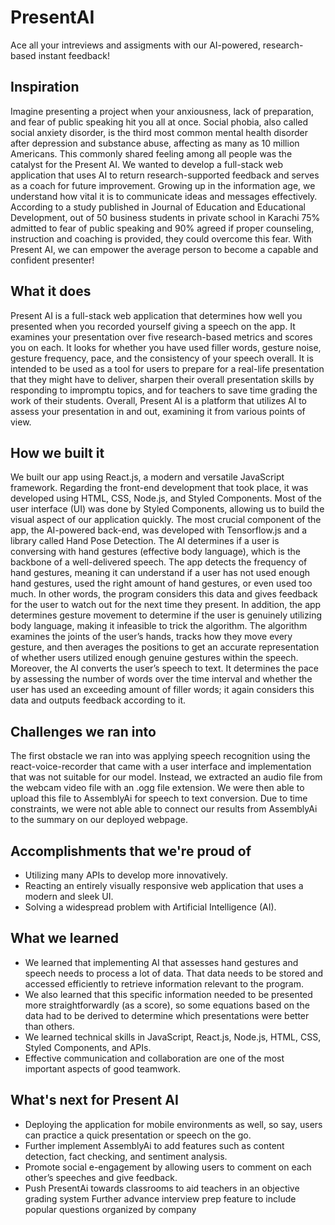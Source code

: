 # PresentAI
Ace all your intreviews and assigments with our AI-powered, research-based instant feedback!

## Inspiration
Imagine presenting a project when your anxiousness, lack of preparation, and fear of public speaking hit you all at once. Social phobia, also called social anxiety disorder, is the third most common mental health disorder after depression and substance abuse, affecting as many as 10 million Americans. This commonly shared feeling among all people was the catalyst for the Present AI. We wanted to develop a full-stack web application that uses AI to return research-supported feedback and serves as a coach for future improvement. Growing up in the information age, we understand how vital it is to communicate ideas and messages effectively. According to a study published in Journal of Education and Educational Development, out of 50 business students in private school in Karachi 75% admitted to fear of public speaking and 90% agreed if proper counseling, instruction and coaching is provided, they could overcome this fear. With Present AI, we can empower the average person to become a capable and confident presenter! 

## What it does
Present AI is a full-stack web application that determines how well you presented when you recorded yourself giving a speech on the app. It examines your presentation over five research-based metrics and scores you on each. It looks for whether you have used filler words, gesture noise, gesture frequency, pace, and the consistency of your speech overall. It is intended to be used as a tool for users to prepare for a real-life presentation that they might have to deliver, sharpen their overall presentation skills by responding to impromptu topics, and for teachers to save time grading the work of their students. Overall, Present AI is a platform that utilizes AI to assess your presentation in and out, examining it from various points of view. 

## How we built it
We built our app using React.js, a modern and versatile JavaScript framework. Regarding the front-end development that took place, it was developed using HTML, CSS, Node.js, and Styled Components. Most of the user interface (UI) was done by Styled Components, allowing us to build the visual aspect of our application quickly. 
The most crucial component of the app, the AI-powered back-end, was developed with Tensorflow.js and a library called Hand Pose Detection. The AI determines if a user is conversing with hand gestures (effective body language), which is the backbone of a well-delivered speech. The app detects the frequency of hand gestures, meaning it can understand if a user has not used enough hand gestures, used the right amount of hand gestures, or even used too much. In other words, the program considers this data and gives feedback for the user to watch out for the next time they present. In addition, the app determines gesture movement to determine if the user is genuinely utilizing body language, making it infeasible to trick the algorithm. The algorithm examines the joints of the user’s hands, tracks how they move every gesture, and then averages the positions to get an accurate representation of whether users utilized enough genuine gestures within the speech. Moreover, the AI converts the user’s speech to text. It determines the pace by assessing the number of words over the time interval and whether the user has used an exceeding amount of filler words; it again considers this data and outputs feedback according to it. 

## Challenges we ran into
The first obstacle we ran into was applying speech recognition using the react-voice-recorder that came with a user interface and implementation that was not suitable for our model. Instead, we extracted an audio file from the webcam video file with an .ogg file extension. We were then able to upload this file to AssemblyAi for speech to text conversion. Due to time constraints, we were not able able to connect our results from AssemblyAi to the summary on our deployed webpage. 

## Accomplishments that we're proud of
- Utilizing many APIs to develop more innovatively.
- Reacting an entirely visually responsive web application that uses a modern and sleek UI.
- Solving a widespread problem with Artificial Intelligence (AI).

## What we learned
- We learned that implementing AI that assesses hand gestures and speech needs to process a lot of data. That data needs to be stored and accessed efficiently to retrieve information relevant to the program. 
- We also learned that this specific information needed to be presented more straightforwardly (as a score), so some equations based on the data had to be derived to determine which presentations were better than others.
- We learned technical skills in JavaScript, React.js, Node.js, HTML, CSS, Styled Components, and APIs.
- Effective communication and collaboration are one of the most important aspects of good teamwork.

## What's next for Present AI
- Deploying the application for mobile environments as well, so say, users can practice a quick presentation or speech on the go. 
- Further implement AssemblyAi to add features such as content detection, fact checking, and sentiment analysis.
- Promote social e-engagement by allowing users to comment on each other’s speeches and give feedback. 
- Push PresentAi towards classrooms to aid teachers in an objective grading system
Further advance interview prep feature to include popular questions organized by company
